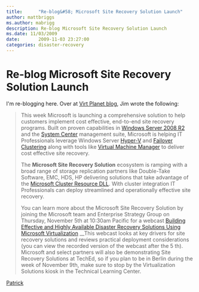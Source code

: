 ```yaml
---
title:      "Re-blog&#58; Microsoft Site Recovery Solution Launch"
author: mattbriggs
ms.author: mabrigg
description: Re-blog Microsoft Site Recovery Solution Launch
ms.date: 11/03/2009
date:       2009-11-03 23:27:00
categories: disaster-recovery
---
```

# Re-blog Microsoft Site Recovery Solution Launch

I'm re-blogging here. Over at [Virt Planet blog](http://blogs.technet.com/virtplanet/ "Virt Planet Blog"), Jim wrote the following:

> This week Microsoft is launching a comprehensive solution to help customers implement cost effective, end-to-end site recovery programs. Built on proven capabilities in [Windows Server 2008 R2](https://www.microsoft.com/windowsserver2008/en/us/default.aspx) and the [System Center](https://www.microsoft.com/systemcenter/en/us/default.aspx) management suite, Microsoft is helping IT Professionals leverage Windows Server [Hyper-V](https://www.microsoft.com/windowsserver2008/en/us/hyperv-main.aspx) and [Failover Clustering](https://www.microsoft.com/Windowsserver2008/en/us/failover-clustering-main.aspx) along with tools like [Virtual Machine Manager](https://www.microsoft.com/systemcenter/virtualmachinemanager/en/us/default.aspx) to deliver cost effective site recovery.
> 
> The **Microsoft Site Recovery Solution** ecosystem is ramping with a broad range of storage replication partners like Double-Take Software, EMC, HDS, HP delivering solutions that take advantage of the [Microsoft Cluster Resource DLL](https://msdn.microsoft.com/library/aa372239\(VS.85\).aspx). With cluster integration IT Professionals can deploy streamlined and operationally effective site recovery.
> 
> You can learn more about the Microsoft Site Recovery Solution by joining the Microsoft team and Enterprise Strategy Group on Thursday, November 5th at 10:30am Pacific for a webcast [Building Effective and Highly Available Disaster Recovery Solutions Using Microsoft Virtualization](https://searchwindowsserver.bitpipe.com/data/document.do;jsessionid=A62722F1FCBFABA0BBCFDCF69D5AE73A?res_id=1256150149_996) __This webcast looks at key drivers for site recovery solutions and reviews practical deployment considerations (you can view the recorded version of the webcast after the 5 th). Microsoft and select partners will also be demonstrating Site Recovery Solutions at TechEd, so if you plan to be in Berlin during the week of November 9th, make sure to stop by the Virtualization Solutions kiosk in the Technical Learning Center.

[Patrick](https://blogs.technet.com/virtplanet/)
